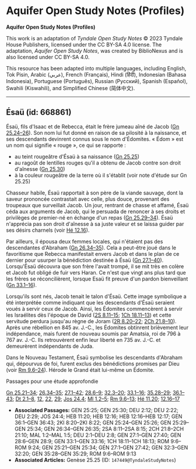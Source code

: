 # Aquifer Open Study Notes (Profiles)

**Aquifer Open Study Notes (Profiles)**

This work is an adaptation of *Tyndale Open Study Notes* © 2023 Tyndale House Publishers, licensed under the CC BY\-SA 4\.0 license. The adaptation, *Aquifer Open Study Notes*, was created by BiblioNexus and is also licensed under CC BY\-SA 4\.0\.

This resource has been adapted into multiple languages, including English, Tok Pisin, Arabic (عربي), French (Français), Hindi (हिंदी), Indonesian (Bahasa Indonesia), Portuguese (Português), Russian (Русский), Spanish (Español), Swahili (Kiswahili), and Simplified Chinese (简体中文).



--------------------------------

## Ésaü (id: 668861)

Ésaü, fils d'Isaac et de Rebecca, était le frère jumeau aîné de Jacob ([Gn 25\.24–26](https://ref.ly/Gen25:24-Gen25:26)). Son nom lui fut donné en raison de sa pilosité à la naissance, et ses descendants devinrent connus sous le nom d'Édomites. « Édom » est un nom qui signifie « rouge », ce qui se rapporte :

* au teint rougeâtre d'Ésaü à sa naissance ([Gn 25\.25](https://ref.ly/Gen25:25))
* au ragoût de lentilles rouges qu'il a obtenu de Jacob contre son droit d'aînesse ([Gn 25\.30](https://ref.ly/Gen25:30))
* à la couleur rougeâtre de la terre où il s'établit (voir note d'étude sur Gn 25\.25)

Chasseur habile, Ésaü rapportait à son père de la viande sauvage, dont la saveur prononcée contrastait avec celle, plus douce, provenant des troupeaux que surveillait Jacob. Un jour, rentrant de chasse et affamé, Ésaü céda aux arguments de Jacob, qui le persuada de renoncer à ses droits et privilèges de premier\-né en échange d'un repas ([Gn 25\.29–34](https://ref.ly/Gen25:29-Gen25:34)). Ésaü n'apprécia pas son droit d'aînesse à sa juste valeur et se laissa guider par ses désirs charnels (voir [Hé 12\.16](https://ref.ly/Heb12:16)).

Par ailleurs, il épousa deux femmes locales, qui n'étaient pas des descendantes d'Abraham ([Gn 26\.34–35](https://ref.ly/Gen26:34-Gen26:35)). Cela a peut\-être joué dans le favoritisme que Rebecca manifestait envers Jacob et dans le plan de ce dernier pour usurper la bénédiction destinée à Ésaü ([Gn 27\.1–40](https://ref.ly/Gen27:1-Gen27:40)). Lorsqu'Ésaü découvra que son frère l'avait trompé, il se mit très en colère et Jacob fut obligé de fuir vers Haran. Ce n'est que vingt ans plus tard que les frères se réconcilièrent, lorsque Esaü fit preuve d'un pardon bienveillant ([Gn 33\.1–16](https://ref.ly/Gen33:1-Gen33:16)).

Lorsqu'ils sont nés, Jacob tenait le talon d'Ésaü. Cette image symbolique a été interprétée comme indiquant que les descendants d'Ésaü seraient voués à servir ceux de Jacob. Ainsi, les Édomites commencèrent à servir les Israélites dès l'époque de David ([2S 8\.11–15](https://ref.ly/2Sam8:11-2Sam8:15); [1Ch 18\.11–13](https://ref.ly/1Chr18:11-1Chr18:13)) et cette servitude perdura jusqu'au règne de Joram ([2R 8\.20–22](https://ref.ly/2Kgs8:20-2Kgs8:22); [2Ch 21\.8–10](https://ref.ly/2Chr21:8-2Chr21:10)). Après une rébellion en 845 av. J.\-C., les Édomites obtinrent brièvement leur indépendance, mais furent de nouveau soumis par Amatsia, roi de 796 à 767 av. J.\-C. Ils retrouvèrent enfin leur liberté en 735 av. J.\-C. et demeurèrent indépendants de Juda.

Dans le Nouveau Testament, Ésaü symbolise les descendants d'Abraham qui, dépourvus de foi, furent exclus des bénédictions promises par Dieu (voir [Rm 9\.6–24](https://ref.ly/Rom9:6-Rom9:24)). Hérode le Grand était lui\-même un Édomite.

Passages pour une étude approfondie

[Gn 25\.21–34](https://ref.ly/Gen25:21-Gen25:34); [26\.34–35](https://ref.ly/Gen26:34-Gen26:35); [27\.1–42](https://ref.ly/Gen27:1-Gen27:42); [28\.6–9](https://ref.ly/Gen28:6-Gen28:9); [32\.3–20](https://ref.ly/Gen32:3-Gen32:20); [33\.1–16](https://ref.ly/Gen33:1-Gen33:16); [35\.28–29](https://ref.ly/Gen35:28-Gen35:29); [36\.1–43](https://ref.ly/Gen36:1-Gen36:43); [Dt 2\.1–8](https://ref.ly/Deut2:1-Deut2:8), [12](https://ref.ly/Deut2:12), [22](https://ref.ly/Deut2:22), [29](https://ref.ly/Deut2:29); [Jos 24\.4](https://ref.ly/Josh24:4); [Ml 1\.2–5](https://ref.ly/Mal1:2-Mal1:5); [Rm 9\.6–13](https://ref.ly/Rom9:6-Rom9:13); [Hé 11\.20](https://ref.ly/Heb11:20); [12\.16–17](https://ref.ly/Heb12:16-Heb12:17)

* **Associated Passages:** GEN 25:25; GEN 25:30; DEU 2:12; DEU 2:22; DEU 2:29; JOS 24:4; HEB 11:20; HEB 12:16; HEB 12:16–HEB 12:17; GEN 36:1–GEN 36:43; 2KI 8:20–2KI 8:22; GEN 25:24–GEN 25:26; GEN 25:29–GEN 25:34; GEN 26:34–GEN 26:35; 2SA 8:11–2SA 8:15; 2CH 21:8–2CH 21:10; MAL 1:2–MAL 1:5; DEU 2:1–DEU 2:8; GEN 27:1–GEN 27:40; GEN 28:6–GEN 28:9; GEN 33:1–GEN 33:16; 1CH 18:11–1CH 18:13; ROM 9:6–ROM 9:24; GEN 25:21–GEN 25:34; GEN 27:1–GEN 27:42; GEN 32:3–GEN 32:20; GEN 35:28–GEN 35:29; ROM 9:6–ROM 9:13
* **Associated Articles:** Genèse 25.25 (ID: `147449@TyndaleStudyNotes`)

